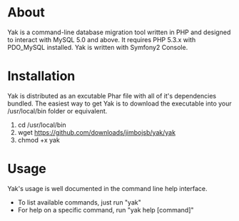 About
=====
Yak is a command-line database migration tool written in PHP and designed to interact with MySQL 5.0 and above. It requires PHP 5.3.x with PDO_MySQL installed. Yak is written with Symfony2 Console.

Installation
============
Yak is distributed as an excutable Phar file with all of it's dependencies bundled. The easiest way to get Yak is to download the executable into your /usr/local/bin folder or equivalent.
1. cd /usr/local/bin
2. wget https://github.com/downloads/jimbojsb/yak/yak
3. chmod +x yak

Usage
=====
Yak's usage is well documented in the command line help interface.
* To list available commands, just run "yak"
* For help on a specific command, run "yak help \[command\]"
